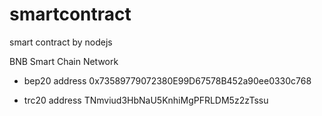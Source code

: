 # smartcontract

smart contract by nodejs

BNB Smart Chain Network

- bep20 address 
0x73589779072380E99D67578B452a90ee0330c768

- trc20  address
TNmviud3HbNaU5KnhiMgPFRLDM5z2zTssu

